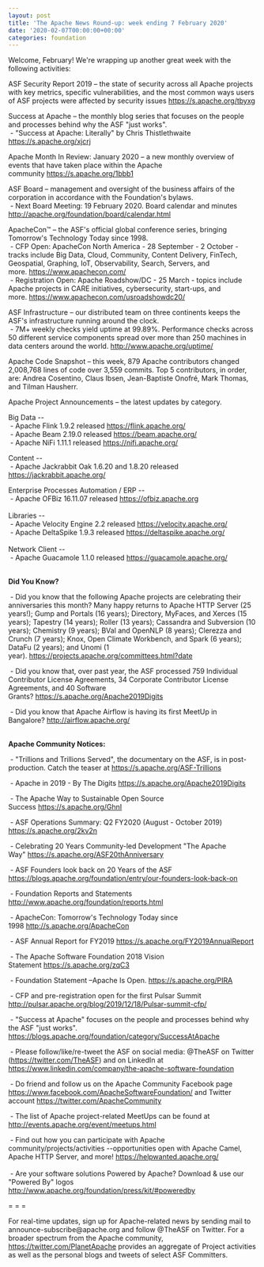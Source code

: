 ```yaml
---
layout: post
title: 'The Apache News Round-up: week ending 7 February 2020'
date: '2020-02-07T00:00:00+00:00'
categories: foundation
---
```

<p>Welcome, February! We're wrapping up another great week with the following activities:</p> 
  ASF Security Report 2019 – the state of security across all Apache projects with key metrics, specific vulnerabilities, and the most common ways users of ASF projects were affected by security issues&nbsp;<a href="https://s.apache.org/tbyxg">https://s.apache.org/tbyxg</a> 
  <p>Success at <span class="il">Apache</span> – the monthly blog series that focuses on the people and processes behind why the ASF &quot;just works&quot;.<br />&nbsp;- &quot;Success at Apache: Literally&quot; by Chris Thistlethwaite <a href="https://s.apache.org/xjcrj">https://s.apache.org/xjcrj</a> </p> 
  <p>Apache Month In Review: January 2020 –&nbsp;a new monthly overview of events that have taken place within the Apache community&nbsp;<a href="https://s.apache.org/1bbb1">https://s.apache.org/1bbb1</a></p> 
  <p>ASF Board – management and oversight of the business affairs of the corporation in accordance with the Foundation's bylaws.<br />&nbsp;- Next Board Meeting: 19 February 2020. Board calendar and minutes <a href="http://apache.org/foundation/board/calendar.html">http://apache.org/foundation/board/calendar.html</a></p> 
  <p>ApacheCon™ – the ASF's official global conference series, bringing Tomorrow's Technology Today since 1998.<br />&nbsp;- CFP Open: ApacheCon North America - 28 September - 2 October - tracks include&nbsp;Big Data, Cloud, Community, Content Delivery, FinTech, Geospatial, Graphing, IoT, Observability, Search, Servers, and more.&nbsp;<a href="https://www.apachecon.com/">https://www.apachecon.com/</a><br />&nbsp;- Registration Open:&nbsp;Apache Roadshow/DC - 25 March - topics include Apache projects in CARE initiatives, cybersecurity, start-ups, and more.&nbsp;<a href="https://www.apachecon.com/usroadshowdc20/">https://www.apachecon.com/usroadshowdc20/</a></p> 
  <p>ASF Infrastructure – our distributed team on three continents keeps the ASF's infrastructure running around the clock.<br />&nbsp;-
 7M+ weekly checks yield uptime at 99.89%. Performance checks across 50 
different service components spread over more than 250 machines in data 
centers around the world.&nbsp;<a href="http://www.apache.org/uptime/">http://www.apache.org/uptime/</a></p> 
  <p>Apache Code Snapshot – this week, 879 Apache contributors changed 2,008,768 lines of code over 3,559 commits. Top 5 contributors, in order, are: Andrea Cosentino, Claus Ibsen, Jean-Baptiste Onofré, Mark Thomas, and Tilman Hausherr. &nbsp; &nbsp; </p> 
  <p>Apache Project Announcements&nbsp;– the latest updates by category. 
  </p> <span class="il"> 
    <p>Big Data --<br />&nbsp;- Apache Flink 1.9.2 released <a href="https://flink.apache.org">https://flink.apache.org/</a><br />&nbsp;- Apache Beam 2.19.0 released <a href="http://beam.apache.org">https://beam.apache.org/</a> <br />&nbsp;- Apache NiFi 1.11.1 released <a href="https://nifi.apache.org">https://nifi.apache.org/</a> <br /></p></span> 
  <p>Content --<br />&nbsp;- Apache Jackrabbit Oak 1.6.20 and 1.8.20 released <a href="https://jackrabbit.apache.org">https://jackrabbit.apache.org/</a> <br /></p> 
  <p>  Enterprise Processes Automation / ERP --<br />
&nbsp;- Apache <span class="il">OFBiz</span> 16.11.07 released <a href="http://ofbiz.apache.org" rel="noreferrer" target="_blank" data-saferedirecturl="https://www.google.com/url?q=http://ofbiz.apache.org&amp;source=gmail&amp;ust=1581138531323000&amp;usg=AFQjCNGIfPltv9h7cqRFKWQN81K_PPZNQA">https://<span class="il">ofbiz</span>.apache.org</a><br /><br />Libraries --<br />&nbsp;- Apache Velocity Engine 2.2 released <a href="https://velocity.apache.org">https://velocity.apache.org/</a><br />&nbsp;- Apache DeltaSpike 1.9.3 released <a href="https://deltaspike.apache.org">https://deltaspike.apache.org/</a> <br /><br />Network Client --<br />&nbsp;- Apache Guacamole 1.1.0 released <a href="https://guacamole.apache.org">https://guacamole.apache.org/</a> <br /> <br /> </p> 
  <p><strong>Did You Know?</strong></p> 
  <p>&nbsp;- Did you know that the following Apache projects are celebrating their anniversaries this month? Many happy returns to Apache HTTP Server (25 years!);&nbsp;Gump and Portals (16 years); Directory, MyFaces, and Xerces (15 years); Tapestry (14 years); Roller (13 years); Cassandra and Subversion (10 years); Chemistry (9 years); BVal and OpenNLP (8 years); Clerezza and Crunch (7 years); Knox, Open Climate Workbench, and Spark (6 years); DataFu (2 years); and Unomi (1 year).&nbsp;<a href="https://projects.apache.org/committees.html?date">https://projects.apache.org/committees.html?date</a></p> 
  <p>&nbsp;- Did you know that, over past year, the ASF processed 759 Individual Contributor License Agreements, 34 Corporate Contributor License Agreements, and 40 Software Grants?&nbsp;<a href="https://s.apache.org/Apache2019Digits">https://s.apache.org/Apache2019Digits</a></p> 
  <p>&nbsp;- Did you know that Apache Airflow is having its&nbsp;first MeetUp in Bangalore?&nbsp;<a href="http://airflow.apache.org/">http://airflow.apache.org/</a><br /><br /></p> 
  <p><strong>Apache Community Notices:</strong></p> 
  <p>&nbsp;- &quot;Trillions and Trillions Served&quot;, the documentary on the ASF, is in post-production. Catch the teaser at&nbsp;<a href="https://s.apache.org/ASF-Trillions">https://s.apache.org/ASF-Trillions</a> </p> 
  <p>&nbsp;- Apache in 2019 - By The Digits&nbsp;<a href="https://s.apache.org/Apache2019Digits">https://s.apache.org/Apache2019Digits</a> </p> 
  <p>&nbsp;- The Apache Way to Sustainable Open Source Success&nbsp;<a href="https://s.apache.org/GhnI">https://s.apache.org/GhnI</a></p> 
  <p>&nbsp;- ASF Operations Summary: Q2 FY2020 (August - October 2019) <a href="https://s.apache.org/2kv2n">https://s.apache.org/2kv2n</a></p> 
  <p>&nbsp;- Celebrating 20 Years Community-led Development &quot;The Apache Way&quot;&nbsp;<a href="https://s.apache.org/ASF20thAnniversary">https://s.apache.org/ASF20thAnniversary</a></p> 
  <p>&nbsp;- ASF Founders look back on 20 Years of the ASF <a href="https://blogs.apache.org/foundation/entry/our-founders-look-back-on">https://blogs.apache.org/foundation/entry/our-founders-look-back-on</a></p> 
  <p>&nbsp;- Foundation Reports and Statements <a href="http://www.apache.org/foundation/reports.html">http://www.apache.org/foundation/reports.html</a></p> 
  <p>&nbsp;- ApacheCon: Tomorrow's Technology Today since 1998&nbsp;<a href="http://s.apache.org/ApacheCon">http://s.apache.org/ApacheCon</a></p> 
  <p>&nbsp;- ASF Annual Report for FY2019&nbsp;<a href="https://s.apache.org/FY2019AnnualReport">https://s.apache.org/FY2019AnnualReport</a></p> 
  <p>&nbsp;- The Apache Software Foundation 2018 Vision Statement&nbsp;<a href="https://s.apache.org/zqC3">https://s.apache.org/zqC3</a></p> 
  <p>&nbsp;- Foundation Statement –Apache Is Open.&nbsp;<a href="https://s.apache.org/PIRA">https://s.apache.org/PIRA</a></p> 
  <p>&nbsp;- CFP and pre-registration open for the first Pulsar Summit <a href="http://pulsar.apache.org/blog/2019/12/18/Pulsar-summit-cfp/">http://pulsar.apache.org/blog/2019/12/18/Pulsar-summit-cfp/</a> </p> 
  <div> 
    <p>&nbsp;- &quot;Success at Apache&quot; focuses on the people and processes behind why the ASF &quot;just works&quot;. <a href="https://blogs.apache.org/foundation/category/SuccessAtApache">https://blogs.apache.org/foundation/category/SuccessAtApache</a></p> 
  </div> 
  <div> 
    <p>&nbsp;- Please follow/like/re-tweet the ASF on social media: @TheASF on Twitter (<a href="https://twitter.com/TheASF">https://twitter.com/TheASF</a>) and on LinkedIn at <a href="https://www.linkedin.com/company/the-apache-software-foundation">https://www.linkedin.com/company/the-apache-software-foundation</a></p> 
    <p>&nbsp;- Do friend and follow us on the Apache Community Facebook page <a href="https://www.facebook.com/ApacheSoftwareFoundation/">https://www.facebook.com/ApacheSoftwareFoundation/</a> and Twitter account <a href="https://twitter.com/ApacheCommunity">https://twitter.com/ApacheCommunity</a></p> 
  </div> 
  <div> 
    <p>&nbsp;- The list of Apache project-related MeetUps can be found at <a href="http://events.apache.org/event/meetups.html">http://events.apache.org/event/meetups.html</a></p> 
  </div><span class="LrzXr"></span><span class="LrzXr"></span> 
  <div>&nbsp;- Find out how you can participate with Apache 
community/projects/activities --opportunities open with Apache Camel, 
Apache HTTP Server, and more! <a href="https://helpwanted.apache.org/">https://helpwanted.apache.org/</a></div> 
  <div><br />&nbsp;- Are your software solutions Powered by Apache? Download &amp; use our &quot;Powered By&quot; logos <a href="http://www.apache.org/foundation/press/kit/#poweredby">http://www.apache.org/foundation/press/kit/#poweredby</a></div> 
  <div> 
    <p>= = =</p> 
    <p>For real-time updates, sign up for Apache-related news by sending
 mail to announce-subscribe@apache.org and follow @TheASF on Twitter. 
For a broader spectrum from the Apache community, <a href="https://twitter.com/PlanetApache">https://twitter.com/PlanetApache</a> provides an aggregate of Project activities as well as the personal blogs and tweets of select ASF Committers.</p> 
  </div> 
  <p> </p>
